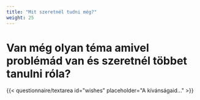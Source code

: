 ```yaml
---
title: "Mit szeretnél tudni még?"
weight: 25
---
```

# Van még olyan téma amivel problémád van és szeretnél többet tanulni róla?

{{< questionnaire/textarea id="wishes" placeholder="A kívánságaid..." >}}
